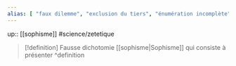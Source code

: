 ```yaml
---
alias: [ "faux dilemme", "exclusion du tiers", "énumération incomplète" ]
---
```

up:: [[sophisme]]
#science/zetetique 

> [!definition] Fausse dichotomie
> [[sophisme|Sophisme]] qui consiste à présenter 
^definition


